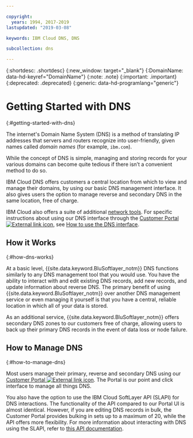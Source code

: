 ```yaml
---

copyright:
  years: 1994, 2017-2019
lastupdated: "2019-03-08"

keywords: IBM Cloud DNS, DNS

subcollection: dns

---
```


{:shortdesc: .shortdesc}
{:new_window: target="_blank"}
{:DomainName: data-hd-keyref="DomainName"}
{:note: .note}
{:important: .important}
{:deprecated: .deprecated}
{:generic: data-hd-programlang="generic"}

# Getting Started with DNS
{:#getting-started-with-dns}

The internet's Domain Name System (DNS) is a method of translating IP addresses that servers and routers recognize into user-friendly, given names called _domain names_ (for example, `ibm.com`).

While the concept of DNS is simple, managing and storing records for your various domains can become quite tedious if there isn’t a convenient method to do so.

IBM Cloud DNS offers customers a central location from which to view and manage their domains, by using our basic DNS management interface. It also gives users the option to manage reverse and secondary DNS in the same location, free of charge.

IBM Cloud also offers a suite of additional [network tools](/docs/infrastructure/network-tools?topic=network-tools-getting-started-with-network-tools). For specific instructions about using our DNS interface through the [Customer Portal ![External link icon](../../icons/launch-glyph.svg "External link icon")](https://{DomainName}/), see [How to use the DNS interface](/docs/infrastructure/dns?topic=dns-how-to-use-the-dns-interface).

## How it Works
{:#how-dns-works}

At a basic level, {{site.data.keyword.BluSoftlayer_notm}} DNS functions similarly to any DNS management tool that you would use. You have the ability to interact with and edit existing DNS records, add new records, and update information about reverse DNS. The primary benefit of using {{site.data.keyword.BluSoftlayer_notm}} over another DNS management service or even managing it yourself is that you have a central, reliable location in which all of your data is stored.

As an additional service, {{site.data.keyword.BluSoftlayer_notm}} offers secondary DNS zones to our customers free of charge, allowing users to back up their primary DNS records in the event of data loss or node failure.

## How to Manage DNS
{:#how-to-manage-dns}

Most users manage their primary, reverse and secondary DNS using our [Customer Portal ![External link icon](../../icons/launch-glyph.svg "External link icon")](https://{DomainName}/). The Portal is our point and click interface to manage all things DNS.

You also have the option to use the IBM Cloud SoftLayer API (SLAPI) for DNS interactions. The functionality of the API compared to our Portal UI is almost identical. However, if you are editing DNS records in bulk, the Customer Portal provides bulking in sets up to a maximum of 20, while the API offers more flexibility. For more information about interacting with DNS using the SLAPI, refer to [this API documentation](/docs/infrastructure/dns?topic=dns-getting-started-with-the-dns-api-).


